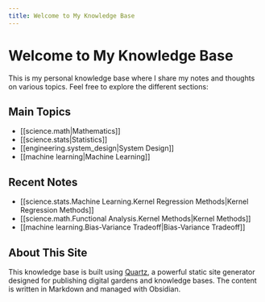 ```yaml
---
title: Welcome to My Knowledge Base
---
```


# Welcome to My Knowledge Base

This is my personal knowledge base where I share my notes and thoughts on various topics. Feel free to explore the different sections:

## Main Topics

- [[science.math|Mathematics]]
- [[science.stats|Statistics]]
- [[engineering.system_design|System Design]]
- [[machine learning|Machine Learning]]

## Recent Notes

- [[science.stats.Machine Learning.Kernel Regression Methods|Kernel Regression Methods]]
- [[science.math.Functional Analysis.Kernel Methods|Kernel Methods]]
- [[machine learning.Bias-Variance Tradeoff|Bias-Variance Tradeoff]]

## About This Site

This knowledge base is built using [Quartz](https://quartz.jzhao.xyz/), a powerful static site generator designed for publishing digital gardens and knowledge bases. The content is written in Markdown and managed with Obsidian. 